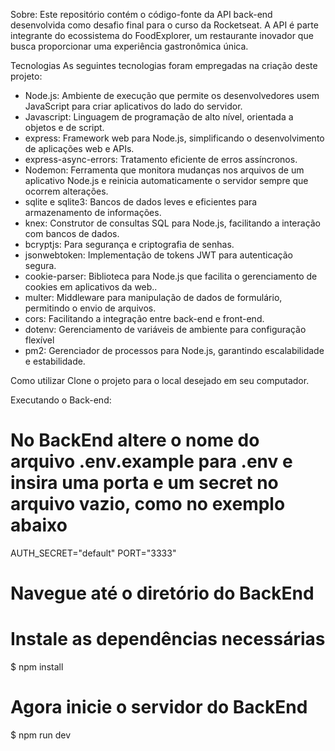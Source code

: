 Sobre:
Este repositório contém o código-fonte da API back-end desenvolvida como desafio final para o curso da Rocketseat. A API é parte integrante do ecossistema do FoodExplorer, um restaurante inovador que busca proporcionar uma experiência gastronômica única.

Tecnologias
As seguintes tecnologias foram empregadas na criação deste projeto:

- Node.js: Ambiente de execução que permite os desenvolvedores usem JavaScript para criar aplicativos do lado do servidor.
- Javascript: Linguagem de programação de alto nível, orientada a objetos e de script.
- express: Framework web para Node.js, simplificando o desenvolvimento de aplicações web e APIs.
- express-async-errors: Tratamento eficiente de erros assíncronos.
- Nodemon: Ferramenta que monitora mudanças nos arquivos de um aplicativo Node.js e reinicia automaticamente o servidor sempre que ocorrem alterações.
- sqlite e sqlite3: Bancos de dados leves e eficientes para armazenamento de informações.
- knex: Construtor de consultas SQL para Node.js, facilitando a interação com bancos de dados.
- bcryptjs: Para segurança e criptografia de senhas.
- jsonwebtoken: Implementação de tokens JWT para autenticação segura.
- cookie-parser: Biblioteca para Node.js que facilita o gerenciamento de cookies em aplicativos da web..
- multer: Middleware para manipulação de dados de formulário, permitindo o envio de arquivos.
- cors: Facilitando a integração entre back-end e front-end.
- dotenv: Gerenciamento de variáveis de ambiente para configuração flexível
- pm2: Gerenciador de processos para Node.js, garantindo escalabilidade e estabilidade.


Como utilizar
Clone o projeto para o local desejado em seu computador.

Executando o Back-end:
# No BackEnd altere o nome do arquivo .env.example para .env e insira uma porta e um secret no arquivo vazio, como no exemplo abaixo
  AUTH_SECRET="default"
  PORT="3333"

# Navegue até o diretório do BackEnd

# Instale as dependências necessárias
$ npm install

# Agora inicie o servidor do BackEnd
$ npm run dev
